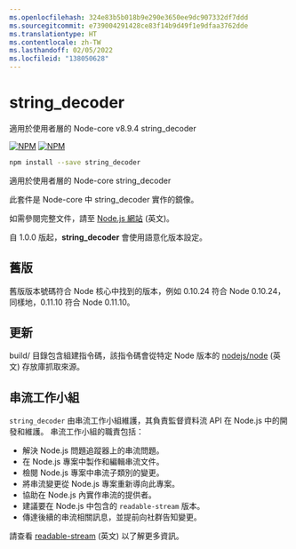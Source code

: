 ```yaml
---
ms.openlocfilehash: 324e83b5b018b9e290e3650ee9dc907332df7ddd
ms.sourcegitcommit: e739004291428ce83f14b9d49f1e9dfaa3762dde
ms.translationtype: HT
ms.contentlocale: zh-TW
ms.lasthandoff: 02/05/2022
ms.locfileid: "138050628"
---
```

# <a name="string_decoder"></a>string_decoder

適用於使用者層的 Node-core v8.9.4 string_decoder


[![NPM](https://nodei.co/npm/string_decoder.png?downloads=true&downloadRank=true)](https://nodei.co/npm/string_decoder/)
[![NPM](https://nodei.co/npm-dl/string_decoder.png?&months=6&height=3)](https://nodei.co/npm/string_decoder/)


```bash
npm install --save string_decoder
```

適用於使用者層的 Node-core string_decoder

此套件是 Node-core 中 string_decoder 實作的鏡像。

如需參閱完整文件，請至 [Node.js 網站](https://nodejs.org/dist/v8.9.4/docs/api/) (英文)。

自 1.0.0 版起，**string_decoder** 會使用語意化版本設定。

## <a name="previous-versions"></a>舊版

舊版版本號碼符合 Node 核心中找到的版本，例如 0.10.24 符合 Node 0.10.24，同樣地，0.11.10 符合 Node 0.11.10。

## <a name="update"></a>更新

build/ 目錄包含組建指令碼，該指令碼會從特定 Node 版本的 [nodejs/node](https://github.com/nodejs/node) (英文) 存放庫抓取來源。

## <a name="streams-working-group"></a>串流工作小組

`string_decoder` 由串流工作小組維護，其負責監督資料流 API 在 Node.js 中的開發和維護。 串流工作小組的職責包括：

* 解決 Node.js 問題追蹤器上的串流問題。
* 在 Node.js 專案中製作和編輯串流文件。
* 檢閱 Node.js 專案中串流子類別的變更。
* 將串流變更從 Node.js 專案重新導向此專案。
* 協助在 Node.js 內實作串流的提供者。
* 建議要在 Node.js 中包含的 `readable-stream` 版本。
* 傳達後續的串流相關訊息，並提前向社群告知變更。

請查看 [readable-stream](https://github.com/nodejs/readable-stream) (英文) 以了解更多資訊。
